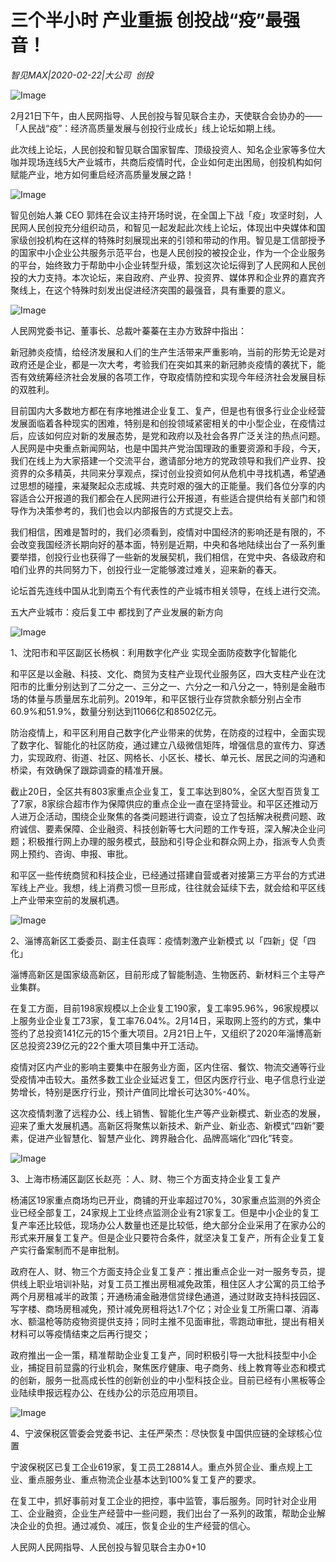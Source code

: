 # 三个半小时 产业重振 创投战“疫”最强音！

*智见MAX|2020-02-22|大公司 
                                                创投*

![Image](http://static.ylzbl.com/uploads/ueditor/php/upload/image/20200222/1582343093432446.jpeg)

2月21日下午，由人民网指导、人民创投与智见联合主办，天使联合会协办的——「人民战“疫”：经济高质量发展与创投行业成长」线上论坛如期上线。

此次线上论坛，人民创投和智见联合国家智库、顶级投资人、知名企业家等多位大咖并现场连线5大产业城市，共商后疫情时代，企业如何走出困局，创投机构如何赋能产业，地方如何重启经济高质量发展之路！

![Image](http://static.ylzbl.com/uploads/ueditor/php/upload/image/20200222/1582343093206366.jpeg)

智见创始人兼 CEO 郭炜在会议主持开场时说，在全国上下战「疫」攻坚时刻，人民网人民创投充分组织动员，和智见一起发起此次线上论坛，体现出中央媒体和国家级创投机构在这样的特殊时刻展现出来的引领和带动的作用。智见是工信部授予的国家中小企业公共服务示范平台，也是人民创投的被投企业，作为一个企业服务的平台，始终致力于帮助中小企业转型升级，策划这次论坛得到了人民网和人民创投的大力支持。本次论坛，来自政府、产业界、投资界、媒体界和企业界的嘉宾齐聚线上，在这个特殊时刻发出促进经济突围的最强音，具有重要的意义。

![Image](http://static.ylzbl.com/uploads/ueditor/php/upload/image/20200222/1582343094351365.jpeg)

人民网党委书记、董事长、总裁叶蓁蓁在主办方致辞中指出：

新冠肺炎疫情，给经济发展和人们的生产生活带来严重影响，当前的形势无论是对政府还是企业，都是一次大考，考验我们在突如其来的新冠肺炎疫情的袭扰下，能否有效统筹经济社会发展的各项工作，夺取疫情防控和实现今年经济社会发展目标的双胜利。

目前国内大多数地方都在有序地推进企业复工、复产，但是也有很多行业企业经营发展面临着各种现实的困难，特别是和创投领域紧密相关的中小型企业，在疫情过后，应该如何应对新的发展态势，是党和政府以及社会各界广泛关注的热点问题。人民网是中央重点新闻网站，也是中国共产党治国理政的重要资源和手段，今天，我们在线上为大家搭建一个交流平台，邀请部分地方的党政领导和我们产业界、投资界的众多精英，共同来分享观点，探讨创业投资如何从危机中寻找机遇，希望通过思想的碰撞，来凝聚起众志成城、共克时艰的强大的正能量。我们各位分享的内容适合公开报道的我们都会在人民网进行公开报道，有些适合提供给有关部门和领导作为决策参考的，我们也会以内部报告的方式提交上去。

我们相信，困难是暂时的，我们必须看到，疫情对中国经济的影响还是有限的，不会改变我国经济长期向好的基本面，特别是近期，中央和各地陆续出台了一系列重要举措，创投行业也获得了一些新的发展契机，我们相信，在党中央、各级政府和咱们业界的共同努力下，创投行业一定能够渡过难关，迎来新的春天。

论坛首先连线中国从北到南五个有代表性的产业城市相关领导，在线上进行交流。

五大产业城市：疫后复工中 都找到了产业发展的新方向

![Image](http://static.ylzbl.com/uploads/ueditor/php/upload/image/20200222/1582343095783932.jpeg)

1、沈阳市和平区副区长杨枫：利用数字化产业 实现全面防疫数字化智能化

和平区是以金融、科技、文化、商贸为支柱产业现代业服务区，四大支柱产业在沈阳市的比重分别达到了二分之一、三分之一、六分之一和八分之一，特别是金融市场的体量与质量居东北前列。2019年，和平区银行业存贷款余额分别占全市60.9%和51.9%，数量分别达到11066亿和8502亿元。

防治疫情上，和平区利用自己数字化产业带来的优势，在防疫的过程中，全面实现了数字化、智能化的社区防疫，通过建立八级微信矩阵，增强信息的宣传力、穿透力，实现政府、街道、社区、网格长、小区长、楼长、单元长、居民之间的沟通和桥梁，有效确保了跟踪调查的精准开展。

截止20日，全区共有803家重点企业复工，复工率达到80%，全区大型百货复工了7家，8家综合超市作为保障供应的重点企业一直在坚持营业。和平区还推动万人进万企活动，围绕企业聚焦的各类问题进行调查，设立了包括解决税费问题、政府诚信、要素保障、企业融资、科技创新等七大问题的工作专班，深入解决企业问题；积极推行网上办理的服务模式，鼓励和引导企业和群众网上办，指派专人负责网上预约、咨询、申报、审批。

和平区一些传统商贸和科技企业，已经通过搭建自营或者对接第三方平台的方式进军线上产业。我想，线上消费习惯一旦形成，往往就会延续下去，就会给和平区线上产业带来空前的发展机遇。

![Image](http://static.ylzbl.com/uploads/ueditor/php/upload/image/20200222/1582343095466496.jpeg)

2、淄博高新区工委委员、副主任袁晖：疫情刺激产业新模式 以「四新」促「四化」

淄博高新区是国家级高新区，目前形成了智能制造、生物医药、新材料三个主导产业集群。

在复工方面，目前198家规模以上企业复工190家，复工率95.96%，96家规模以上服务业企业复工73家，复工率76.04%。2月14日，采取网上签约的方式，集中签约了总投资141亿元的15个重大项目。2月21日上午，又组织了2020年淄博高新区总投资239亿元的22个重大项目集中开工活动。

疫情对区内产业的影响主要集中在服务业方面，区内住宿、餐饮、物流交通等行业受疫情冲击较大。虽然多数工业企业延迟复工，但区内医疗行业、电子信息行业逆势增长，特别是医疗行业，预计产值同比增长可达30%-40%。

这次疫情刺激了远程办公、线上销售、智能化生产等产业新模式、新业态的发展，迎来了重大发展机遇。高新区将聚焦以新技术、新产业、新业态、新模式“四新”要素，促进产业智慧化、智慧产业化、跨界融合化、品牌高端化“四化”转变。

![Image](http://static.ylzbl.com/uploads/ueditor/php/upload/image/20200222/1582343096718768.jpeg)

3、上海市杨浦区副区长赵亮 ：人、财、物三个方面支持企业复工复产

杨浦区19家重点商场均已开业，商铺的开业率超过70%，30家重点监测的外资企业已经全部复工，24家规上工业终点监测企业有21家复工。但是中小企业的复工复产率还比较低，现场办公人数量也还是比较低，绝大部分企业采用了在家办公的形式来开展复工复产。但是企业只要符合条件，就坚决复工复产，所有企业复工复产实行备案制而不是审批制。

政府在人、财、物三个方面支持企业复工复产：推出重点企业一对一服务专员，提供线上职业培训补贴，对复工员工推出房租减免政策，租住区人才公寓的员工给予两个月房租减半的政策；开通杨浦金融港信贷绿色通道，通过财政支持科技园区、写字楼、商场房租减免，预计减免房租将达1.7个亿；对企业复工所需口罩、消毒水、额温枪等防疫物资提供支持；同时主推不见面审批，零跑动审批，提出有相关材料可以等疫情结束之后再行提交；

政府推出一企一策，精准帮助企业复工复产，同时积极引导一大批科技型中小企业，捕捉目前显露的行业机会，聚焦医疗健康、电子商务、线上教育等业态和模式的创新，服务一批高成长性的创新创业的中小型科技企业。目前已经有小黑板等企业陆续申报远程办公、在线办公的示范应用项目。

![Image](http://static.ylzbl.com/uploads/ueditor/php/upload/image/20200222/1582343096872529.jpeg)

4、宁波保税区管委会党委书记、主任严荣杰：尽快恢复中国供应链的全球核心位置

宁波保税区已复工企业619家，复工员工28814人。重点外贸企业、重点规上工业、重点服务业、重点物流企业基本达到100%复工复产的要求。

在复工中，抓好事前对复工企业的把控，事中监管，事后服务。同时针对企业用工、企业融资，企业生产经营中一些问题，我们出台了一系列的政策，帮助企业解决企业的负担。通过减负、减压，恢复企业的生产经营的信心。

人民网人民网指导、人民创投与智见联合主办0+10

